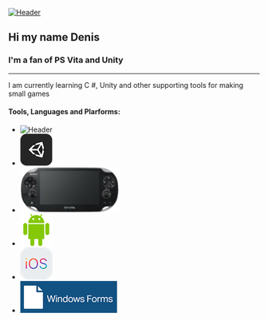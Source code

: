 [![Header](https://sun9-9.userapi.com/impg/-zxLWI-2xxFiNTDQtj2DQmkqKLb5__rNHF2tRA/joBcJsJ7ij8.jpg?size=200x50&quality=96&sign=eddd929bfc26c07f94cd125708d594d8&type=album)](https://mynickname.com/gwiden)
## Hi my name Denis
### I'm a fan of PS Vita and Unity
***
I am currently learning C #, Unity and other supporting tools for making small games

#### Tools, Languages and Plarforms:

* ![Header](https://github.com/gwiden/gwiden/blob/main/assets/C#.png)
* ![Header](https://github.com/gwiden/gwiden/blob/main/assets/Unity.png)
* ![Header](https://github.com/gwiden/gwiden/blob/main/assets/psvita.png)
* ![Header](https://github.com/gwiden/gwiden/blob/main/assets/android.png)
* ![Header](https://github.com/gwiden/gwiden/blob/main/assets/ios.png)
* ![Header](https://github.com/gwiden/gwiden/blob/main/assets/WinF.png)